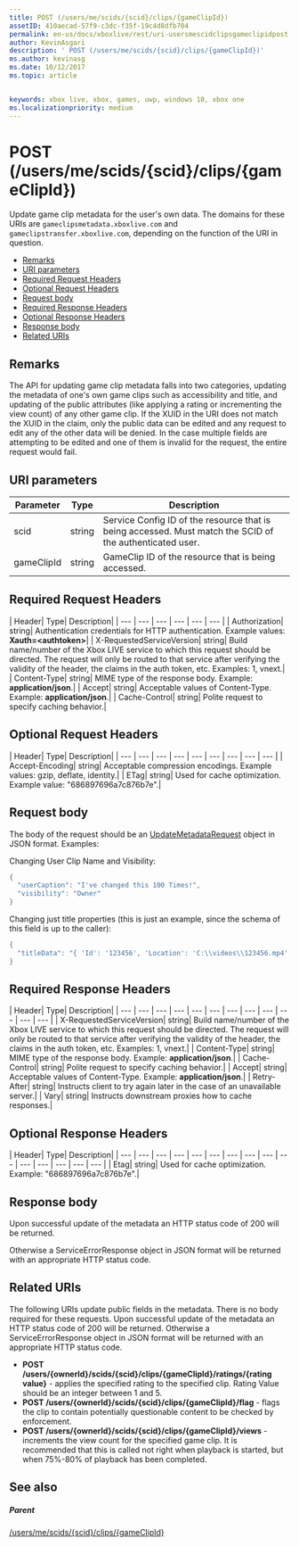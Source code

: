 ```yaml
---
title: POST (/users/me/scids/{scid}/clips/{gameClipId})
assetID: 410aecad-57f9-c3dc-f35f-19c4d8dfb704
permalink: en-us/docs/xboxlive/rest/uri-usersmescidclipsgameclipidpost.html
author: KevinAsgari
description: ' POST (/users/me/scids/{scid}/clips/{gameClipId})'
ms.author: kevinasg
ms.date: 10/12/2017
ms.topic: article


keywords: xbox live, xbox, games, uwp, windows 10, xbox one
ms.localizationpriority: medium
---
```



# POST (/users/me/scids/{scid}/clips/{gameClipId})
Update game clip metadata for the user's own data. 
The domains for these URIs are `gameclipsmetadata.xboxlive.com` and `gameclipstransfer.xboxlive.com`, depending on the function of the URI in question.
 
  * [Remarks](#ID4EX)
  * [URI parameters](#ID4EAB)
  * [Required Request Headers](#ID4ELB)
  * [Optional Request Headers](#ID4EXD)
  * [Request body](#ID4EAF)
  * [Required Response Headers](#ID4EVF)
  * [Optional Response Headers](#ID4EJAAC)
  * [Response body](#ID4EJBAC)
  * [Related URIs](#ID4EWBAC)
 
<a id="ID4EX"></a>

 
## Remarks
 
The API for updating game clip metadata falls into two categories, updating the metadata of one's own game clips such as accessibility and title, and updating of the public attributes (like applying a rating or incrementing the view count) of any other game clip. If the XUID in the URI does not match the XUID in the claim, only the public data can be edited and any request to edit any of the other data will be denied. In the case multiple fields are attempting to be edited and one of them is invalid for the request, the entire request would fail.
  
<a id="ID4EAB"></a>

 
## URI parameters
 
| Parameter| Type| Description| 
| --- | --- | --- | 
| scid| string| Service Config ID of the resource that is being accessed. Must match the SCID of the authenticated user.| 
| gameClipId| string| GameClip ID of the resource that is being accessed.| 
  
<a id="ID4ELB"></a>

 
## Required Request Headers
 
| Header| Type| Description| 
| --- | --- | --- | --- | --- | --- | 
| Authorization| string| Authentication credentials for HTTP authentication. Example values: <b>Xauth=&lt;authtoken></b>| 
| X-RequestedServiceVersion| string| Build name/number of the Xbox LIVE service to which this request should be directed. The request will only be routed to that service after verifying the validity of the header, the claims in the auth token, etc. Examples: 1, vnext.| 
| Content-Type| string| MIME type of the response body. Example: <b>application/json</b>.| 
| Accept| string| Acceptable values of Content-Type. Example: <b>application/json</b>.| 
| Cache-Control| string| Polite request to specify caching behavior.| 
  
<a id="ID4EXD"></a>

 
## Optional Request Headers
 
| Header| Type| Description| 
| --- | --- | --- | --- | --- | --- | --- | --- | --- | 
| Accept-Encoding| string| Acceptable compression encodings. Example values: gzip, deflate, identity.| 
| ETag| string| Used for cache optimization. Example value: "686897696a7c876b7e".| 
  
<a id="ID4EAF"></a>

 
## Request body
 
The body of the request should be an [UpdateMetadataRequest](../../json/json-updatemetadatarequest.md) object in JSON format. Examples:
 
Changing User Clip Name and Visibility:
 

```cpp
{
  "userCaption": "I've changed this 100 Times!",
  "visibility": "Owner"
}

```

 
Changing just title properties (this is just an example, since the schema of this field is up to the caller):
 

```cpp
{
  "titleData": "{ 'Id': '123456', 'Location': 'C:\\videos\\123456.mp4' }"
}

```

  
<a id="ID4EVF"></a>

 
## Required Response Headers
 
| Header| Type| Description| 
| --- | --- | --- | --- | --- | --- | --- | --- | --- | --- | --- | --- | 
| X-RequestedServiceVersion| string| Build name/number of the Xbox LIVE service to which this request should be directed. The request will only be routed to that service after verifying the validity of the header, the claims in the auth token, etc. Examples: 1, vnext.| 
| Content-Type| string| MIME type of the response body. Example: <b>application/json</b>.| 
| Cache-Control| string| Polite request to specify caching behavior.| 
| Accept| string| Acceptable values of Content-Type. Example: <b>application/json</b>.| 
| Retry-After| string| Instructs client to try again later in the case of an unavailable server.| 
| Vary| string| Instructs downstream proxies how to cache responses.| 
  
<a id="ID4EJAAC"></a>

 
## Optional Response Headers
 
| Header| Type| Description| 
| --- | --- | --- | --- | --- | --- | --- | --- | --- | --- | --- | --- | --- | --- | --- | 
| Etag| string| Used for cache optimization. Example: "686897696a7c876b7e".| 
  
<a id="ID4EJBAC"></a>

 
## Response body
 
Upon successful update of the metadata an HTTP status code of 200 will be returned.
 
Otherwise a ServiceErrorResponse object in JSON format will be returned with an appropriate HTTP status code.
  
<a id="ID4EWBAC"></a>

 
## Related URIs
 
The following URIs update public fields in the metadata. There is no body required for these requests. Upon successful update of the metadata an HTTP status code of 200 will be returned. Otherwise a ServiceErrorResponse object in JSON format will be returned with an appropriate HTTP status code.
 
   * **POST /users/{ownerId}/scids/{scid}/clips/{gameClipId}/ratings/{rating value}** - applies the specified rating to the specified clip. Rating Value should be an integer between 1 and 5.
   * **POST /users/{ownerId}/scids/{scid}/clips/{gameClipId}/flag** - flags the clip to contain potentially questionable content to be checked by enforcement.
   * **POST /users/{ownerId}/scids/{scid}/clips/{gameClipId}/views** - increments the view count for the specified game clip. It is recommended that this is called not right when playback is started, but when 75%-80% of playback has been completed.
   
<a id="ID4EMCAC"></a>

 
## See also
 
<a id="ID4EOCAC"></a>

 
##### Parent 

[/users/me/scids/{scid}/clips/{gameClipId}](uri-usersmescidclipsgameclipid.md)

   